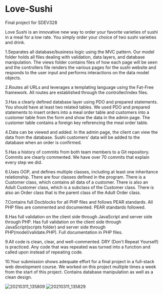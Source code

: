 # Love-Sushi
Final project for SDEV328

Love Sushi is an innovative new way to order your favorite varieties of sushi in a meal for a low rate. You simply order your choice of two sushi varieties and drink. 

1.Separates all database/business logic using the MVC pattern.
Our model folder holds all files dealing with validation, data layers, and database manipulation. The views folder contains files of how each page will be seen and the controllers file renders the various pages for the sushi website and responds to the user input and performs interactions on the data model objects. 

2.Routes all URLs and leverages a templating language using the Fat-Free framework.
All routes are established through the controller/index files.

3.Has a clearly defined database layer using PDO and prepared statements. You should have at least two related tables.
We used PDO and prepared statements to insert orders into a meal order table and customers into a customer table from the form and show the data in the admin page. The customer table contains a foreign key referencing the meal order table.

4.Data can be viewed and added.
In the admin page, the client can view the data from the database. Sushi customers’ data will be added to the database when an order is confirmed.

5.Has a history of commits from both team members to a Git repository. Commits are clearly commented.
We have over 70 commits that explain every step we did.

6.Uses OOP, and defines multiple classes, including at least one inheritance relationship.
There are four classes defined in the program. There is a Customer class, which contains all data of a customer. There is also an Adult Customer class, which is a subclass of the Customer class. There is also an Order class that is the parent class of the Adult Order class.

7.Contains full Docblocks for all PHP files and follows PEAR standards.
All PHP files are commented and documented. PEAR standards followed.

8.Has full validation on the client side through JavaScript and server side through PHP.
Has full validation on the client side through JavaScript(scripts folder) and server side through PHP(model/validate.PHP). Full documentation in PHP files.

9.All code is clean, clear, and well-commented. DRY (Don't Repeat Yourself) is practiced.
Any code that was repeated was turned into a function and called upon instead of repeating code.

10.Your submission shows adequate effort for a final project in a full-stack web development course.
We worked on this project multiple times a week from the start of this project. Contains database manipulation as well as a clean design.


![20210311_135809](https://user-images.githubusercontent.com/72149509/110860943-462a6c00-8272-11eb-8970-336641914808.jpg)
![20210311_135829](https://user-images.githubusercontent.com/72149509/110861024-61957700-8272-11eb-97f7-34967ff3d4ea.jpg)
